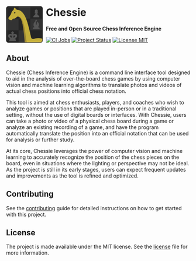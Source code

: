 <div align="left">
  <img title="" src="./assets/icon.svg" alt="icon" align="left" width="100" style="padding-right: 1ch">
  <h1>Chessie</h1>
  <p><strong>Free and Open Source Chess Inference Engine</strong></p>
</div>

[![CI Jobs](https://github.com/KGuz/chessie/actions/workflows/ci.yml/badge.svg)](https://github.com/KGuz/chessie/actions/workflows/ci.yml)
[![Project Status](https://www.repostatus.org/badges/latest/wip.svg)](https://www.repostatus.org/#wip)
[![License MIT](https://img.shields.io/badge/license-MIT-blue)](#license)


## About

Chessie (Chess Inference Engine) is a command line interface tool designed to aid in the analysis of over-the-board chess games by using computer vision and machine learning algorithms to translate photos and videos of actual chess positions into official chess notation.

This tool is aimed at chess enthusiasts, players, and coaches who wish to analyze games or positions that are played in-person or in a traditional setting, without the use of digital boards or interfaces. With Chessie, users can take a photo or video of a physical chess board during a game or analyze an existing recording of a game, and have the program automatically translate the position into an official notation that can be used for analysis or further study.

At its core, Chessie leverages the power of computer vision and machine learning to accurately recognize the position of the chess pieces on the board, even in situations where the lighting or perspective may not be ideal. As the project is still in its early stages, users can expect frequent updates and improvements as the tool is refined and optimized.

## Contributing

See the [contributing](Contributing.md) guide for detailed instructions on how to get started with this project.

## License

The project is made available under the MIT license. See the [license](License.md) file for more information.
